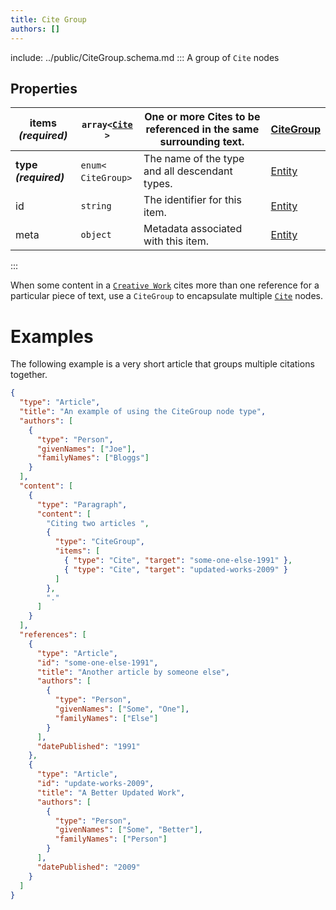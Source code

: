 ```yaml
---
title: Cite Group
authors: []
---
```


include: ../public/CiteGroup.schema.md
:::
A group of `Cite` nodes

## Properties

| **items _(required)_** | `array<`​[`Cite`](./Cite.html)​`>` | One or more Cites to be referenced in the same surrounding text. | [CiteGroup](./CiteGroup.html) |
| ---------------------- | ---------------------------------- | ---------------------------------------------------------------- | ----------------------------- |
| **type _(required)_**  | `enum<`​`CiteGroup`​`>`            | The name of the type and all descendant types.                   | [Entity](./Entity.html)       |
| id                     | `string`                           | The identifier for this item.                                    | [Entity](./Entity.html)       |
| meta                   | `object`                           | Metadata associated with this item.                              | [Entity](./Entity.html)       |

:::

When some content in a [`Creative Work`](./CreativeWork.html) cites more than one reference for a particular piece of
text, use a `CiteGroup` to encapsulate multiple [`Cite`](./Cite.html) nodes.

# Examples

The following example is a very short article that groups multiple citations together.

```json
{
  "type": "Article",
  "title": "An example of using the CiteGroup node type",
  "authors": [
    {
      "type": "Person",
      "givenNames": ["Joe"],
      "familyNames": ["Bloggs"]
    }
  ],
  "content": [
    {
      "type": "Paragraph",
      "content": [
        "Citing two articles ",
        {
          "type": "CiteGroup",
          "items": [
            { "type": "Cite", "target": "some-one-else-1991" },
            { "type": "Cite", "target": "updated-works-2009" }
          ]
        },
        "."
      ]
    }
  ],
  "references": [
    {
      "type": "Article",
      "id": "some-one-else-1991",
      "title": "Another article by someone else",
      "authors": [
        {
          "type": "Person",
          "givenNames": ["Some", "One"],
          "familyNames": ["Else"]
        }
      ],
      "datePublished": "1991"
    },
    {
      "type": "Article",
      "id": "update-works-2009",
      "title": "A Better Updated Work",
      "authors": [
        {
          "type": "Person",
          "givenNames": ["Some", "Better"],
          "familyNames": ["Person"]
        }
      ],
      "datePublished": "2009"
    }
  ]
}
```
